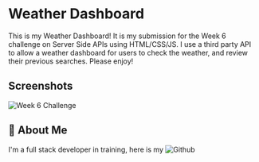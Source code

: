 # Weather Dashboard

This is my Weather Dashboard! It is my submission for the Week 6 challenge on Server Side APIs using HTML/CSS/JS. I use a third party API to allow a weather dashboard for users to check the weather, and review their previous searches. Please enjoy!


## Screenshots

![Week 6 Challenge](https://github.com/user-attachments/assets/f838d029-51f3-46da-84f1-083dc13bccf5)


## 🚀 About Me
I'm a full stack developer in training, here is my ![Github](https://github.com/charbonneauJ)

